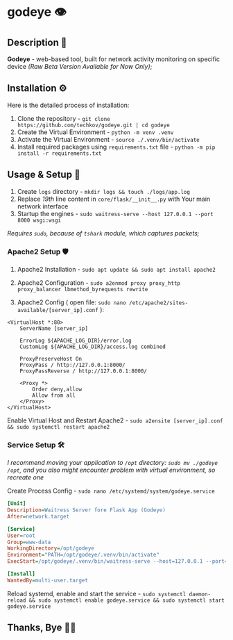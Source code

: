 # godeye 👁️

## Description 📄

**Godeye** - web-based tool, built for network activity monitoring on specific device *(Raw Beta Version Available for Now Only)*;

## Installation ⚙️

Here is the detailed process of installation:

1. Clone the repository - `git clone https://github.com/techkov/godeye.git | cd godeye`
2. Create the Virtual Environment - `python -m venv .venv`
3. Activate the Virtual Environment - `source ./.venv/bin/activate`
4. Install required packages using `requirements.txt` file - `python -m pip install -r requirements.txt`

## Usage & Setup 📑

1. Create `logs` directory - `mkdir logs && touch ./logs/app.log`
2. Replace *19th* line content in `core/flask/__init__.py` with Your main network interface
3. Startup the engines - `sudo waitress-serve --host 127.0.0.1 --port 8000 wsgi:wsgi`

*Requires `sudo`, because of `tshark` module, which captures packets;*

### Apache2 Setup 🛡️

1. Apache2 Installation - `sudo apt update && sudo apt install apache2`
2. Apache2 Configuration - `sudo a2enmod proxy proxy_http proxy_balancer lbmethod_byrequests rewrite`

3. Apache2 Config ( open file: `sudo nano /etc/apache2/sites-available/[server_ip].conf` ):

``` text
<VirtualHost *:80>
    ServerName [server_ip]

    ErrorLog ${APACHE_LOG_DIR}/error.log
    CustomLog ${APACHE_LOG_DIR}/access.log combined

    ProxyPreserveHost On
    ProxyPass / http://127.0.0.1:8000/
    ProxyPassReverse / http://127.0.0.1:8000/

    <Proxy *>
        Order deny,allow
        Allow from all
    </Proxy>
</VirtualHost>
```

Enable Virtual Host and Restart Apache2 - `sudo a2ensite [server_ip].conf && sudo systemctl restart apache2`

### Service Setup 🛠️

*I recommend moving your application to `/opt` directory: `sudo mv ./godeye /opt`, and you also might encounter problem with virtual environment, so recreate one*

Create Process Config - `sudo nano /etc/systemd/system/godeye.service`

``` ini
[Unit]
Description=Waitress Server fore Flask App (Godeye)
After=network.target

[Service]
User=root
Group=www-data
WorkingDirectory=/opt/godeye
Environment="PATH=/opt/godeye/.venv/bin/activate"
ExecStart=/opt/godeye/.venv/bin/waitress-serve --host=127.0.0.1 --port=8000 wsgi:wsgi

[Install]
WantedBy=multi-user.target
```

Reload systemd, enable and start the service - `sudo systemctl daemon-reload && sudo systemctl enable godeye.service && sudo systemctl start godeye.service`

## Thanks, Bye 👋🏻
